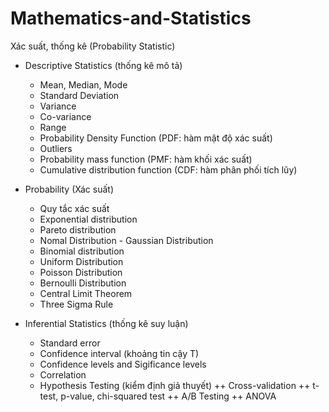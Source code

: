 # Mathematics-and-Statistics

Xác suất, thống kê (Probability Statistic)
- Descriptive Statistics (thống kê mô tả)
  + Mean, Median, Mode
  + Standard Deviation
  + Variance
  + Co-variance
  + Range
  + Probability Density Function (PDF: hàm mật độ xác suất)
  + Outliers
  + Probability mass function (PMF: hàm khối xác suất)
  + Cumulative distribution function (CDF: hàm phân phối tích lũy)

- Probability (Xác suất)
  + Quy tắc xác suất
  + Exponential distribution
  + Pareto distribution
  + Nomal Distribution - Gaussian Distribution
  + Binomial distribution
  + Uniform Distribution
  + Poisson Distribution
  + Bernoulli Distribution
  + Central Limit Theorem
  + Three Sigma Rule

- Inferential Statistics (thống kê suy luận)
  + Standard error
  + Confidence interval (khoảng tin cậy T)
  + Confidence levels and Sigificance levels
  + Correlation
  + Hypothesis Testing (kiểm định giả thuyết)
    ++ Cross-validation
    ++ t-test, p-value, chi-squared test
    ++ A/B Testing
    ++ ANOVA
